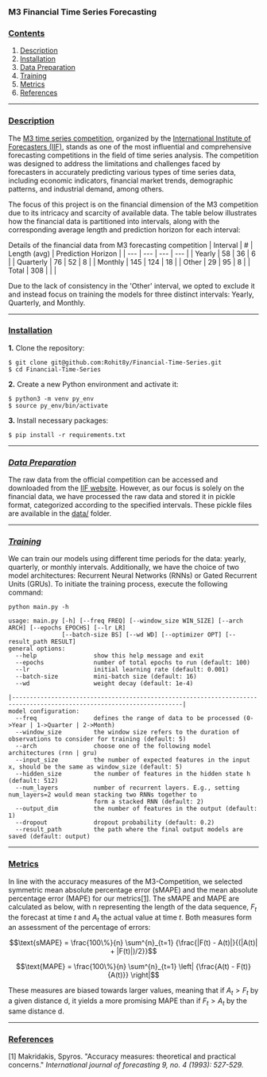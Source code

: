 ### M3 Financial Time Series Forecasting

### [**Contents**](#)
1. [Description](#descr)
2. [Installation](#install)
3. [Data Preparation](#prepare)
4. [Training](#train)
5. [Metrics](#metrics)
6. [References](#ref)

---

### [**Description**](#) <a name="descr"></a>
The [M3 time series competition](https://forecasters.org/resources/time-series-data/m3-competition/), organized by the [International Institute of Forecasters (IIF)](https://forecasters.org/), stands as one of the most influential and comprehensive forecasting competitions in the field of time series analysis. The competition was designed to address the limitations and challenges faced by forecasters in accurately predicting various types of time series data, including economic indicators, financial market trends, demographic patterns, and industrial demand, among others.

The focus of this project is on the financial dimension of the M3 competition due to its intricacy and scarcity of available data. The table below illustrates how the financial data is partitioned into intervals, along with the corresponding average length and prediction horizon for each interval:

Details of the financial data from M3 forecasting competition
| Interval | # | Length (avg) | Prediction Horizon |
| --- | --- | --- | --- |
| Yearly | 58 | 36 | 6 |
| Quarterly | 76 | 52 | 8 |
| Monthly | 145 | 124 | 18 |
| Other | 29 | 95 | 8 |
| Total | 308 | | |

Due to the lack of consistency in the 'Other' interval, we opted to exclude it and instead focus on training the models for three distinct intervals: Yearly, Quarterly, and Monthly.

---

### [**Installation**](#) <a name="install"></a>

**1.** Clone the repository:

``` shell
$ git clone git@github.com:Rohit8y/Financial-Time-Series.git
$ cd Financial-Time-Series
```

**2.** Create a new Python environment and activate it:

``` shell
$ python3 -m venv py_env
$ source py_env/bin/activate
```

**3.** Install necessary packages:

``` shell
$ pip install -r requirements.txt
```

---

### [***Data Preparation***](#) <a name="prepare"></a>

The raw data from the official competition can be accessed and downloaded from the [IIF website](https://forecasters.org/data/m3comp/M3C.xls). However, as our focus is solely on the financial data, we have processed the raw data and stored it in pickle format, categorized according to the specified intervals. These pickle files are available in the [data/](https://github.com/Rohit8y/Time-Series-Forecasting/tree/main/data) folder.

---

### [***Training***](#) <a name="train"></a>
We can train our models using different time periods for the data: yearly, quarterly, or monthly intervals. Additionally, we have the choice of two model architectures: Recurrent Neural Networks (RNNs) or Gated Recurrent Units (GRUs). To initiate the training process, execute the following command:
```
python main.py -h

usage: main.py [-h] [--freq FREQ] [--window_size WIN_SIZE] [--arch ARCH] [--epochs EPOCHS] [--lr LR]
               [--batch-size BS] [--wd WD] [--optimizer OPT] [--result_path RESULT]
general options:
  --help                show this help message and exit
  --epochs              number of total epochs to run (default: 100)
  --lr                  initial learning rate (default: 0.001)
  --batch-size          mini-batch size (default: 16)
  --wd                  weight decay (default: 1e-4)

|----------------------------------------------------------------------------------------------------------------------|
model configuration:
  --freq                defines the range of data to be processed (0->Year | 1->Quarter | 2->Month)
  --window_size         the window size refers to the duration of observations to consider for training (default: 5)
  --arch                choose one of the following model architectures (rnn | gru)
  --input_size          the number of expected features in the input x, should be the same as window_size (default: 5)
  --hidden_size         the number of features in the hidden state h (default: 512)
  --num_layers          number of recurrent layers. E.g., setting num_layers=2 would mean stacking two RNNs together to
                        form a stacked RNN (default: 2)
  --output_dim          the number of features in the output (default: 1)
  --dropout             dropout probability (default: 0.2)
  --result_path         the path where the final output models are saved (default: output)
```

---

### [**Metrics**](#) <a name="metrics"></a>

In line with the accuracy measures of the M3-Competition, we selected symmetric mean absolute percentage error (sMAPE) and the mean absolute percentage error (MAPE) for our metrics[[1]](#1). The sMAPE and MAPE are calculated as below, with n representing the length of the data sequence, $F_t$ the forecast at time $t$ and $A_t$ the actual value at time $t$. Both measures form an assessment of the percentage of errors:


$$\text{sMAPE} = \frac{100\%}{n} \sum^{n}_{t=1} {\frac{|F(t) - A(t)|}{(|A(t)| + |F(t)|)/2}}$$

$$\text{MAPE} = \frac{100\%}{n} \sum^{n}_{t=1} \left| {\frac{A(t) - F(t)}{A(t)}} \right|$$

These measures are biased towards larger values, meaning that if $A_t > F_t$ by a given distance d, it yields a more promising MAPE than if $F_t > A_t$ by the same distance d.

---

### [**References**](#) <a name="ref"></a>

<a id="1">[1]</a> 
Makridakis, Spyros. "Accuracy measures: theoretical and practical concerns." *International journal of forecasting 9, no. 4 (1993): 527-529.*

